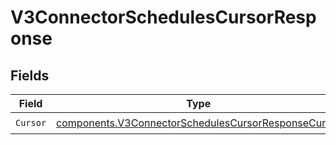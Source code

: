 # V3ConnectorSchedulesCursorResponse


## Fields

| Field                                                                                                                      | Type                                                                                                                       | Required                                                                                                                   | Description                                                                                                                |
| -------------------------------------------------------------------------------------------------------------------------- | -------------------------------------------------------------------------------------------------------------------------- | -------------------------------------------------------------------------------------------------------------------------- | -------------------------------------------------------------------------------------------------------------------------- |
| `Cursor`                                                                                                                   | [components.V3ConnectorSchedulesCursorResponseCursor](../../models/components/v3connectorschedulescursorresponsecursor.md) | :heavy_check_mark:                                                                                                         | N/A                                                                                                                        |